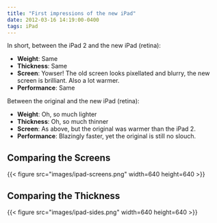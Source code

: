 ```yaml
---
title: "First impressions of the new iPad"
date: 2012-03-16 14:19:00-0400
tags: iPad
---
```


In short, between the iPad 2 and the new iPad (retina):

* **Weight**: Same
* **Thickness**: Same
* **Screen**: Yowser! The old screen looks pixellated and blurry, the new screen is brilliant. Also a lot warmer.
* **Performance**: Same

Between the original and the new iPad (retina):

* **Weight**: Oh, so much lighter
* **Thickness**: Oh, so much thinner
* **Screen**: As above, but the original was warmer than the iPad 2.
* **Performance**: Blazingly faster, yet the original is still no slouch.

## Comparing the Screens

{{< figure src="images/ipad-screens.png" width=640 height=640 >}}

## Comparing the Thickness

{{< figure src="images/ipad-sides.png" width=640 height=640 >}}
